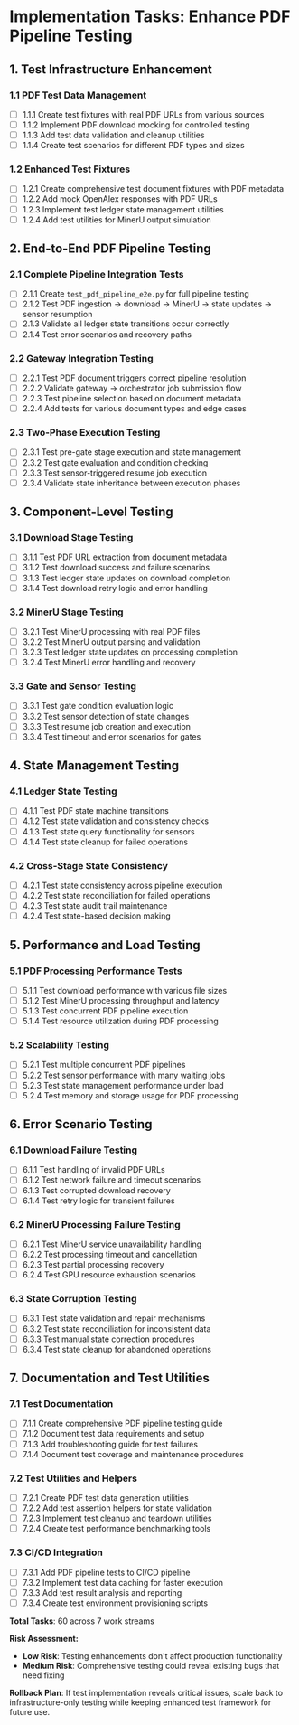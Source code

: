 # Implementation Tasks: Enhance PDF Pipeline Testing

## 1. Test Infrastructure Enhancement

### 1.1 PDF Test Data Management

- [ ] 1.1.1 Create test fixtures with real PDF URLs from various sources
- [ ] 1.1.2 Implement PDF download mocking for controlled testing
- [ ] 1.1.3 Add test data validation and cleanup utilities
- [ ] 1.1.4 Create test scenarios for different PDF types and sizes

### 1.2 Enhanced Test Fixtures

- [ ] 1.2.1 Create comprehensive test document fixtures with PDF metadata
- [ ] 1.2.2 Add mock OpenAlex responses with PDF URLs
- [ ] 1.2.3 Implement test ledger state management utilities
- [ ] 1.2.4 Add test utilities for MinerU output simulation

## 2. End-to-End PDF Pipeline Testing

### 2.1 Complete Pipeline Integration Tests

- [ ] 2.1.1 Create `test_pdf_pipeline_e2e.py` for full pipeline testing
- [ ] 2.1.2 Test PDF ingestion → download → MinerU → state updates → sensor resumption
- [ ] 2.1.3 Validate all ledger state transitions occur correctly
- [ ] 2.1.4 Test error scenarios and recovery paths

### 2.2 Gateway Integration Testing

- [ ] 2.2.1 Test PDF document triggers correct pipeline resolution
- [ ] 2.2.2 Validate gateway → orchestrator job submission flow
- [ ] 2.2.3 Test pipeline selection based on document metadata
- [ ] 2.2.4 Add tests for various document types and edge cases

### 2.3 Two-Phase Execution Testing

- [ ] 2.3.1 Test pre-gate stage execution and state management
- [ ] 2.3.2 Test gate evaluation and condition checking
- [ ] 2.3.3 Test sensor-triggered resume job execution
- [ ] 2.3.4 Validate state inheritance between execution phases

## 3. Component-Level Testing

### 3.1 Download Stage Testing

- [ ] 3.1.1 Test PDF URL extraction from document metadata
- [ ] 3.1.2 Test download success and failure scenarios
- [ ] 3.1.3 Test ledger state updates on download completion
- [ ] 3.1.4 Test download retry logic and error handling

### 3.2 MinerU Stage Testing

- [ ] 3.2.1 Test MinerU processing with real PDF files
- [ ] 3.2.2 Test MinerU output parsing and validation
- [ ] 3.2.3 Test ledger state updates on processing completion
- [ ] 3.2.4 Test MinerU error handling and recovery

### 3.3 Gate and Sensor Testing

- [ ] 3.3.1 Test gate condition evaluation logic
- [ ] 3.3.2 Test sensor detection of state changes
- [ ] 3.3.3 Test resume job creation and execution
- [ ] 3.3.4 Test timeout and error scenarios for gates

## 4. State Management Testing

### 4.1 Ledger State Testing

- [ ] 4.1.1 Test PDF state machine transitions
- [ ] 4.1.2 Test state validation and consistency checks
- [ ] 4.1.3 Test state query functionality for sensors
- [ ] 4.1.4 Test state cleanup for failed operations

### 4.2 Cross-Stage State Consistency

- [ ] 4.2.1 Test state consistency across pipeline execution
- [ ] 4.2.2 Test state reconciliation for failed operations
- [ ] 4.2.3 Test state audit trail maintenance
- [ ] 4.2.4 Test state-based decision making

## 5. Performance and Load Testing

### 5.1 PDF Processing Performance Tests

- [ ] 5.1.1 Test download performance with various file sizes
- [ ] 5.1.2 Test MinerU processing throughput and latency
- [ ] 5.1.3 Test concurrent PDF pipeline execution
- [ ] 5.1.4 Test resource utilization during PDF processing

### 5.2 Scalability Testing

- [ ] 5.2.1 Test multiple concurrent PDF pipelines
- [ ] 5.2.2 Test sensor performance with many waiting jobs
- [ ] 5.2.3 Test state management performance under load
- [ ] 5.2.4 Test memory and storage usage for PDF processing

## 6. Error Scenario Testing

### 6.1 Download Failure Testing

- [ ] 6.1.1 Test handling of invalid PDF URLs
- [ ] 6.1.2 Test network failure and timeout scenarios
- [ ] 6.1.3 Test corrupted download recovery
- [ ] 6.1.4 Test retry logic for transient failures

### 6.2 MinerU Processing Failure Testing

- [ ] 6.2.1 Test MinerU service unavailability handling
- [ ] 6.2.2 Test processing timeout and cancellation
- [ ] 6.2.3 Test partial processing recovery
- [ ] 6.2.4 Test GPU resource exhaustion scenarios

### 6.3 State Corruption Testing

- [ ] 6.3.1 Test state validation and repair mechanisms
- [ ] 6.3.2 Test state reconciliation for inconsistent data
- [ ] 6.3.3 Test manual state correction procedures
- [ ] 6.3.4 Test state cleanup for abandoned operations

## 7. Documentation and Test Utilities

### 7.1 Test Documentation

- [ ] 7.1.1 Create comprehensive PDF pipeline testing guide
- [ ] 7.1.2 Document test data requirements and setup
- [ ] 7.1.3 Add troubleshooting guide for test failures
- [ ] 7.1.4 Document test coverage and maintenance procedures

### 7.2 Test Utilities and Helpers

- [ ] 7.2.1 Create PDF test data generation utilities
- [ ] 7.2.2 Add test assertion helpers for state validation
- [ ] 7.2.3 Implement test cleanup and teardown utilities
- [ ] 7.2.4 Create test performance benchmarking tools

### 7.3 CI/CD Integration

- [ ] 7.3.1 Add PDF pipeline tests to CI/CD pipeline
- [ ] 7.3.2 Implement test data caching for faster execution
- [ ] 7.3.3 Add test result analysis and reporting
- [ ] 7.3.4 Create test environment provisioning scripts

**Total Tasks**: 60 across 7 work streams

**Risk Assessment:**

- **Low Risk**: Testing enhancements don't affect production functionality
- **Medium Risk**: Comprehensive testing could reveal existing bugs that need fixing

**Rollback Plan**: If test implementation reveals critical issues, scale back to infrastructure-only testing while keeping enhanced test framework for future use.
